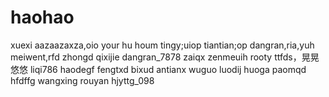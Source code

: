 # haohao
xuexi
aazaazaxza,oio
your hu houm
tingy;uiop
tiantian;op
dangran,ria,yuh
meiwent,rfd
zhongd
qixijie
dangran_7878
zaiqx
zenmeuih
rooty
ttfds，晃晃悠悠
liqi786
haodegf
fengtxd
bixud
antianx
wuguo
luodij
huoga
paomqd
hfdffg
wangxing
rouyan
hjyttg_098
